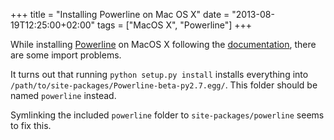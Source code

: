 +++
title = "Installing Powerline on Mac OS X"
date = "2013-08-19T12:25:00+02:00"
tags = ["MacOS X", "Powerline"]
+++

While installing [Powerline](https://github.com/Lokaltog/powerline) on MacOS X following the [documentation](https://powerline.readthedocs.org/en/latest/installation/osx.html#installation-osx), there are some import problems.

It turns out that running `python setup.py install` installs everything into `/path/to/site-packages/Powerline-beta-py2.7.egg/`. This folder should be named `powerline` instead.

Symlinking the included `powerline` folder to `site-packages/powerline` seems to fix this.
